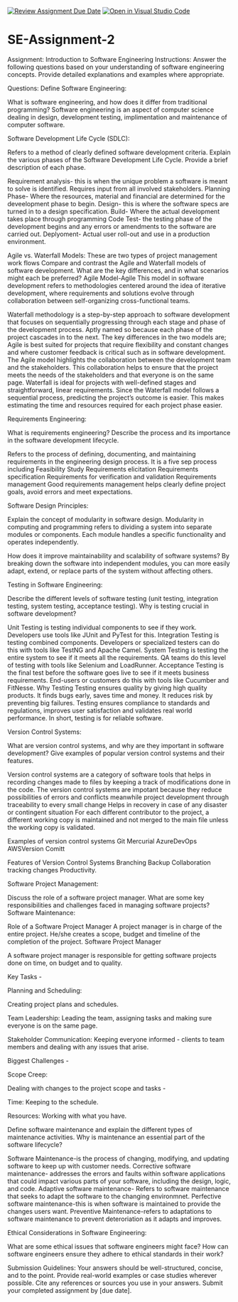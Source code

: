 [![Review Assignment Due Date](https://classroom.github.com/assets/deadline-readme-button-24ddc0f5d75046c5622901739e7c5dd533143b0c8e959d652212380cedb1ea36.svg)](https://classroom.github.com/a/-ucQIGTc)
[![Open in Visual Studio Code](https://classroom.github.com/assets/open-in-vscode-718a45dd9cf7e7f842a935f5ebbe5719a5e09af4491e668f4dbf3b35d5cca122.svg)](https://classroom.github.com/online_ide?assignment_repo_id=15198626&assignment_repo_type=AssignmentRepo)
# SE-Assignment-2
Assignment: Introduction to Software Engineering
Instructions:
Answer the following questions based on your understanding of software engineering concepts. Provide detailed explanations and examples where appropriate.

Questions:
Define Software Engineering:

What is software engineering, and how does it differ from traditional programming?
Software engineering is an aspect of computer science dealing in design, development testing, implimentation and maintenance of computer software.

Software Development Life Cycle (SDLC):

Refers to a method of clearly defined software development criteria.
Explain the various phases of the Software Development Life Cycle. Provide a brief description of each phase.

Requirement analysis- this is when the unique problem a software is meant to solve is identified. Requires input from all involved stakeholders.
Planning Phase- Where the resources, material and financial are determined for the deveelopment phase to begin.
Design- this is where the software specs are turned in to a design specification.
Build- Where the actual development takes place through programming 
Code Test- the testing phase of the development begins and any errors or amendments to the software are carried out.
Deplyoment- Actual user roll-out and use in a production environment.


Agile vs. Waterfall Models:
These are two types of project management work flows
Compare and contrast the Agile and Waterfall models of software development. What are the key differences, and in what scenarios might each be preferred?
Agile Model-Agile
 This model in software development refers to methodologies centered around the idea of iterative development, where requirements and solutions evolve through collaboration between self-organizing cross-functional teams.

Waterfall methodology
is a step-by-step approach to software development that focuses on sequentially progressing through each stage and phase of the development process.  Aptly named so because each phase of the project cascades in to the next.
The key differences in the two models are;
Agile is best suited for projects that require flexibility and constant changes and where customer feedback is critical such as in software development.
The Agile model highlights the collaboration between the development team and the stakeholders. This collaboration helps to ensure that the project meets the needs of the stakeholders and that everyone is on the same page.
Waterfall is ideal for projects with well-defined stages and straightforward, linear requirements.
Since the Waterfall model follows a sequential process, predicting the project’s outcome is easier. This makes estimating the time and resources required for each project phase easier.


Requirements Engineering:

What is requirements engineering? Describe the process and its importance in the software development lifecycle.

Refers to the process of defining, documenting, and maintaining requirements in the engineering design process.
It is a five sep process including
Feasibility Study
Requirements elicitation
Requirements specification
Requirements for verification and validation
Requirements management
Good requirements management helps clearly define project goals, avoid errors and meet expectations.

Software Design Principles:

Explain the concept of modularity in software design.
Modularity in computing and programming refers to dividing a system into separate modules or components. Each module handles a specific functionality and operates independently.

How does it improve maintainability and scalability of software systems?
By breaking down the software into independent modules, you can more easily adapt, extend, or replace parts of the system without affecting others.

Testing in Software Engineering:

Describe the different levels of software testing (unit testing, integration testing, system testing, acceptance testing). Why is testing crucial in software development?

Unit Testing is testing individual components to see if they work. Developers use tools like JUnit and PyTest for this. Integration Testing is testing combined components. Developers or specialized testers can do this with tools like TestNG and Apache Camel. System Testing is testing the entire system to see if it meets all the requirements. QA teams do this level of testing with tools like Selenium and LoadRunner. Acceptance Testing is the final test before the software goes live to see if it meets business requirements. End-users or customers do this with tools like Cucumber and FitNesse. Why Testing Testing ensures quality by giving high quality products. It finds bugs early, saves time and money. It reduces risk by preventing big failures. Testing ensures compliance to standards and regulations, improves user satisfaction and validates real world performance. In short, testing is for reliable software.

Version Control Systems:

What are version control systems, and why are they important in software development? Give examples of popular version control systems and their features.

Version control systems are a category of software tools that helps in recording changes made to files by keeping a track of modifications done in the code. 
The version control systems are impotant because they 
reduce possibilities of errors and conflicts meanwhile project development through traceability to every small change
Helps in recovery in case of any disaster or contingent situation
For each different contributor to the project, a different working copy is maintained and not merged to the main file unless the working copy is validated.

Examples of version control systems
Git
Mercurial
AzureDevOps
AWSVersion Comitt

Features of Version Control Systems
Branching
Backup
Collaboration
tracking changes
Productivity.

Software Project Management:

Discuss the role of a software project manager. What are some key responsibilities and challenges faced in managing software projects?
Software Maintenance:

Role of a Software Project Manager
 A project manager is in charge of the entire project. He/she creates a scope, budget and timeline of the completion of the project.
 Software Project Manager

A software project manager is responsible for getting software projects done on time, on budget and to quality.

Key Tasks -

Planning and Scheduling:

Creating project plans and schedules.

Team Leadership: Leading the team, assigning tasks and making sure everyone is on the same page.

Stakeholder Communication: Keeping everyone informed - clients to team members and dealing with any issues that arise.

Biggest Challenges -

Scope Creep:

Dealing with changes to the project scope and tasks -

Time: Keeping to the schedule.

Resources: Working with what you have.

Define software maintenance and explain the different types of maintenance activities. Why is maintenance an essential part of the software lifecycle?

Software Maintenance-is the process of changing, modifying, and updating software to keep up with customer needs.
Corrective software maintenance- addresses the errors and faults within software applications that could impact various parts of your software, including the design, logic, and code.
Adaptive software maintenance- Refers to software maintenance that seeks to adapt the software to the changing environmnet.
Perfective software maintenance-this is when software is maintained to provide the changes users want.
Preventive Maintenance-refers to adaptations to software maintenance to prevent deteroriation as it adapts and improves.


Ethical Considerations in Software Engineering:


What are some ethical issues that software engineers might face? How can software engineers ensure they adhere to ethical standards in their work?



Submission Guidelines:
Your answers should be well-structured, concise, and to the point.
Provide real-world examples or case studies wherever possible.
Cite any references or sources you use in your answers.
Submit your completed assignment by [due date].
